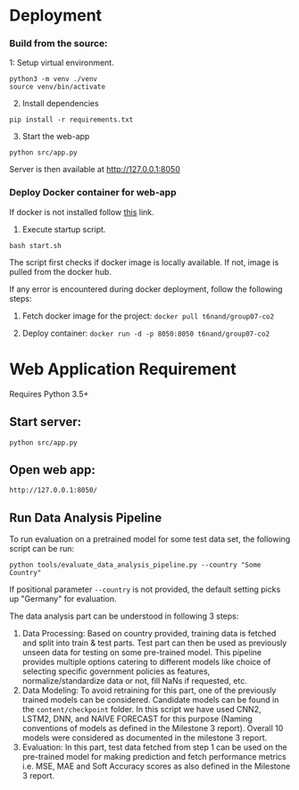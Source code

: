 # Deployment

### Build from the source:

1: Setup virtual environment.

```python3 -m venv ./venv```  
```source venv/bin/activate```

2. Install dependencies

```pip install -r requirements.txt```

3. Start the web-app

```python src/app.py```

Server is then available at http://127.0.0.1:8050

### Deploy Docker container for web-app

If docker is not installed follow [this](https://docs.docker.com/engine/install/) link.

1. Execute startup script.

```bash start.sh```

The script first checks if docker image is locally available. If not, image is 
pulled from the docker hub.

If any error is encountered during docker deployment, follow the following steps:

1. Fetch docker image for the project: ```docker pull t6nand/group07-co2```

2. Deploy container: `docker run -d -p 8050:8050 t6nand/group07-co2`


# Web Application Requirement

Requires Python 3.5+

## Start server: 
```python src/app.py``` 

## Open web app:
```http://127.0.0.1:8050/```


## Run Data Analysis Pipeline
To run evaluation on a pretrained model for some test data set, 
the following script can be run:

```python tools/evaluate_data_analysis_pipeline.py --country "Some Country"```

If positional parameter `--country` is not provided, the default setting 
picks up "Germany" for evaluation.

The data analysis part can be understood in following 3 steps:
1. Data Processing: Based on country provided, training data is fetched and 
split into train & test parts. Test part can then be used as previously 
unseen data for testing on some pre-trained model. This pipeline provides 
multiple options catering to different models like choice of selecting 
specific government policies as features, normalize/standardize data or not, 
fill NaNs if requested, etc. 
2. Data Modeling: To avoid retraining for this part, one of the previously trained 
models can be considered. Candidate models can be found in the `content/checkpoint`
folder. In this script we have used CNN2, LSTM2, DNN, and NAIVE FORECAST for 
this purpose (Naming conventions of models as defined in the Milestone 3 
report). Overall 10 models were considered as documented in the milestone 3 
report.
3. Evaluation: In this part, test data fetched from step 1 can be used on the 
pre-trained model for making prediction and fetch performance metrics i.e. MSE, 
MAE and Soft Accuracy scores as also defined in the Milestone 3 report.